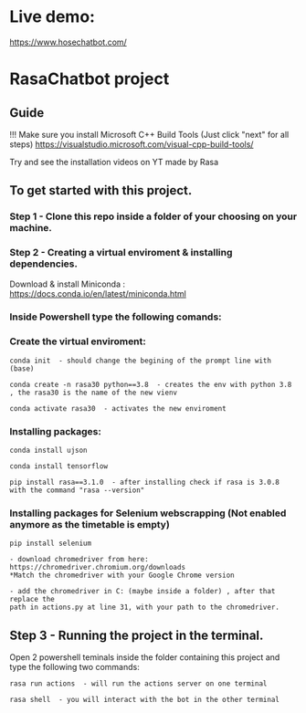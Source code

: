 # Live demo:

https://www.hosechatbot.com/

# RasaChatbot project

## Guide

!!! Make sure you install Microsoft C++ Build Tools (Just click "next" for all steps)
https://visualstudio.microsoft.com/visual-cpp-build-tools/


Try and see the installation videos on YT made by Rasa 

## To get started with this project.


### Step 1 - Clone this repo inside a folder of your choosing on your machine.
  
  
### Step 2 - Creating a virtual enviroment & installing dependencies.


  Download & install Miniconda : https://docs.conda.io/en/latest/miniconda.html
  
  
###  Inside Powershell type the following comands:


  ### Create the virtual enviroment:
  
    conda init  - should change the begining of the prompt line with (base)
    
    conda create -n rasa30 python==3.8  - creates the env with python 3.8 , the rasa30 is the name of the new vienv
    
    conda activate rasa30  - activates the new enviroment


  ### Installing packages:
    
    conda install ujson
    
    conda install tensorflow
    
    pip install rasa==3.1.0  - after installing check if rasa is 3.0.8 with the command "rasa --version"


  ### Installing packages for Selenium webscrapping (Not enabled anymore as the timetable is empty)
    
    pip install selenium
    
    - download chromedriver from here:
    https://chromedriver.chromium.org/downloads
    *Match the chromedriver with your Google Chrome version
    
    - add the chromedriver in C: (maybe inside a folder) , after that replace the 
    path in actions.py at line 31, with your path to the chromedriver.
    
        
## Step 3 - Running the project in the terminal.
  
  Open 2 powershell teminals inside the folder containing this project
  and type the following two commands:
  
    rasa run actions  - will run the actions server on one terminal
    
    rasa shell  - you will interact with the bot in the other terminal
